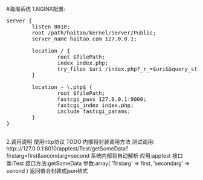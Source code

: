 #海淘系统
1.NGINX配置:
<pre>
server {
        listen 8010;
        root /path/haitao/kernel/Server/Public;
        server_name haitao.com 127.0.0.1;

        location / {
                root $filePath;
                index index.php;
                try_files $uri /index.php?_r_=$uri&$query_string;
        }

        location ~ \.php$ {
                root $filePath;
                fastcgi_pass 127.0.0.1:9000;
                fastcgi_index index.php;
                include fastcgi_params;
        }
}

</pre>

2.调用说明
使用http协议
TODO 内部将封装调用方法
测试调用:
http:://127.0.0.1:8010/apptest/Test/getSomeData?firstarg=first&secondarg=second
系统内部将自动解析
应用:apptest
接口类:Test
接口方法:getSomeData
参数:array(
    'firstarg' => first,
    'secondarg' => senond
)
返回值会封装成json格式
